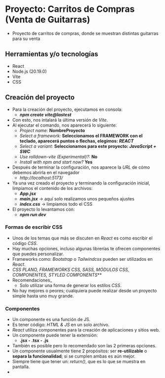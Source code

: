 # Proyecto: Carritos de Compras (Venta de Guitarras)

- Proyecto de carritos de compras, donde se muestran distintas guitarras para su venta

## Herramientas y/o tecnologías

- React
- Node.js (20.19.0)
- Vite
- CSS

## Creación del proyecto

- Para la creación del proyecto, ejecutamos en consola:
  - **_npm create vite@lastest_**
- Con esto, nos intalará la última versión de _Vite_.
- Al ejecutar el comando, nos aparecerá lo siguiente:
  - _Project name:_ **NombreProyecto**
  - _Select a framework:_ **Seleccionamos el FRAMEWORK con el teclado, aparecerá puntos o flechas, elegimos: _REACT_**
  - _Select a variant:_ **Seleccionamos para este proyecto: _JavaScript + SWC_**
  - _Use rolldown-vite (Experimental)?:_ **No**
  - _Install with npm and start now?_ **Yes**
- Después de terminar la configuración, nos aparece la _URL_ de cómo debemos abrirla en el navegador
  - _http://localhost:5173/_
- Ya una vez creado el proyecto y terminando la configuración inicial, limpiamos el contenido de los archivos:
  - **_App.jsx_**
  - **_main.jsx_** -> aquí solo realizamos unos pequeños ajustes
  - **_index.css_** -> limpiamos todo el CSS
- El proyecto lo levantamos con:
  - **_npm run dev_**

### Formas de escribir CSS

- Unos de los temas que más se discuten en _React_ es como escribir el código _CSS_.
- Hay muchas opciones, incluso algunas librerías te ofrecen componentes que puedes personalizar.
- Frameworks como: _Bootstrap_ o _Tailwindcss_ pueden ser utilizados en _React_.
- _CSS PLANO, FRAMEWORKS CSS, SASS, MÓDULOS CSS, COMPONENTES, STYLED COMPONENTS_**
- Recomendaciones_
  - Solo utilizar una forma de generar los estilos _CSS_.
- No hay mejores o peores; cualquiera puede realizar desde un proyecto simple hasta uno muy grande.

### Componentes

- Un componente es una función de JS.
- Es tener código: _HTML & JS_ en un solo archivo.
- _React_ utiliza componentes para la creación de aplicaciones y sitios web.
- Un componente puede tener la extensión:
  - **.jsx - .tsx - .js**
- También es posible pero lo recomendado son las 2 primeras opciones.
- Un componente usualmente tiene 2 propósitos: ser **re-utilizable** o **separa la funcionalidad**; si se cumplen ambas es aún mejor.
- Siempre tiene que tener un: _return()_, que es lo que se muestra en pantalla.
- 